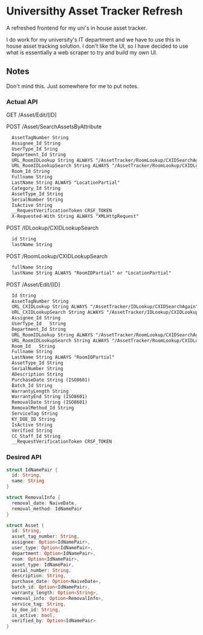 # Universithy Asset Tracker Refresh

A refreshed frontend for my uni's in house asset tracker.

I do work for my university's IT department and we have to use this in house
asset tracking solution. I don't like the UI, so I have decided to use what is
essentially a web scraper to try and build my own UI.

## Notes

Don't mind this. Just somewhere for me to put notes.

### Actual API

GET /Asset/Edit/[ID]

POST /Asset/SearchAssetsByAttribute

```txt
  AssetTagNumber String
  Assignee_Id String
  UserType_Id Sring
  Department_Id String
  URL_RoomIDLookup String ALWAYS "/AssetTracker/RoomLookup/CXIDSearchAgain?viewName=LocationPartial"
  URL_RoomIDLookupSearch String ALWAYS "/AssetTracker/RoomLookup/CXIDLookupSearch"
  Room_Id String
  Fullname String
  LastName String ALWAYS "LocationPartial"
  Category_Id String
  AssetType_Id String
  SerialNumber String
  IsActive String
  __RequestVerificationToken CRSF_TOKEN
  X-Requested-With String ALWAYS "XMLHttpRequest"
```

POST /IDLookup/CXIDLookupSearch

```txt
  id String
  lastName String
```

POST /RoomLookup/CXIDLookupSearch

```txt
  fullName String
  lastName String ALWAYS "RoomIDPartial" or "LocationPartial"
```

POST /Asset/Edit/[ID]

```txt
  Id String
  AssetTagNumber String
  URL_CXIDLookup String ALWAYS "/AssetTracker/IDLookup/CXIDSearchAgain"
  URL_CXIDLookupSearch String ALWAYS "/AssetTracker/IDLookup/CXIDLookupSearch"
  Assignee_Id String
  UserType_Id	String
  Department_Id	String
  URL_RoomIDLookup String ALWAYS "/AssetTracker/RoomLookup/CXIDSearchAgain?viewName=RoomIDPartial"
  URL_RoomIDLookupSearch String ALWAYS "/AssetTracker/RoomLookup/CXIDLookupSearch"
  Room_Id	String
  Fullname String
  LastName String ALWAYS "RoomIDPartial"
  AssetType_Id String
  SerialNumber String
  ADescription String
  PurchaseDate String (ISO8601)
  Batch_Id String
  WarrantyLength String
  WarrantyEnd String (ISO8601)
  RemovalDate String (ISO8601)
  RemovalMethod_Id String
  ServiceTag String
  KY_DOE_ID String
  IsActive String
  Verified String
  CC_Staff_Id String
  __RequestVerificationToken CRSF_TOKEN
```

### Desired API

```rust
struct IdNamePair {
  id: String,
  name: String
}

struct RemovalInfo {
  removal_date: NaiveDate,
  removal_method: IdNamePair
}

struct Asset {
  id: String,
  asset_tag_number: String,
  assignee: Option<IdNamePair>,
  user_type: Option<IdNamePair>,
  department: Option<IdNamePair>,
  room: Option<IdNamePair>,
  asset_type: IdNamePair,
  serial_number: String,
  description: String,
  purchase_date: Option<NaiveDate>,
  batch_id: Option<IdNamePair>,
  warranty_length: Option<String>,
  removal_info: Option<RemovalInfo>,
  service_tag: String,
  ky_doe_id: String,
  is_active: bool,
  verified_by: Option<IdNamePair>
}
```
